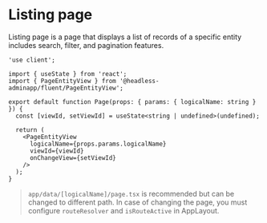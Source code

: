 # Listing page

Listing page is a page that displays a list of records of a specific entity includes search, filter, and pagination features.

```tsx title="app/data/[logicalName]/page.tsx"
'use client';

import { useState } from 'react';
import { PageEntityView } from '@headless-adminapp/fluent/PageEntityView';

export default function Page(props: { params: { logicalName: string } }) {
  const [viewId, setViewId] = useState<string | undefined>(undefined);

  return (
    <PageEntityView
      logicalName={props.params.logicalName}
      viewId={viewId}
      onChangeView={setViewId}
    />
  );
}
```

> `app/data/[logicalName]/page.tsx` is recommended but can be changed to different path. In case of changing the page, you must configure `routeResolver` and `isRouteActive` in AppLayout.
